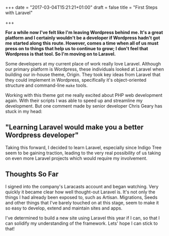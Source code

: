 +++
date = "2017-03-04T15:21:21+01:00"
draft = false
title = "First Steps with Laravel"

+++

**For a while now I've felt like I'm leaving Wordpress behind me. It's a great platform and I certainly wouldn't be a developer if Wordpress hadn't got me started along this route. However, comes a time when all of us must press on to things that help us to continue to grow; I don't feel that Wordpress is that tool. So I'm moving on to Laravel.**

Some developers at my current place of work really love Laravel. Although our primary platform is Wordpress, these individuals looked at Laravel when building our in-house theme, Origin. They took key ideas from Laravel that they could implement in Wordpress, specifically it's object-oriented structure and command-line `make` tools.

Working with this theme got me really excited about PHP web development again. With their scripts I was able to speed up and streamline my development. But one comment made by senior developer Chris Geary has stuck in my head:

## "Learning Laravel would make you a better Wordpress developer"

Taking this forward, I decided to learn Laravel, especially since Indigo Tree seem to be gaining traction, leading to the very real possibility of us taking on even more Laravel projects which would require my involvement.

## Thoughts So Far

I signed into the company's Laracasts account and began watching. Very quickly it became clear how well thought-out Laravel is. It's not only the things I had already been exposed to, such as Artisan. Migrations, Seeds and other things that I've barely touched on at this stage, seem to make it so easy to develop, extend and maintain sites and apps.

I've determined to build a new site using Laravel this year if I can, so that I can solidify my understanding of the framework. Lets' hope I  can stick to that!
